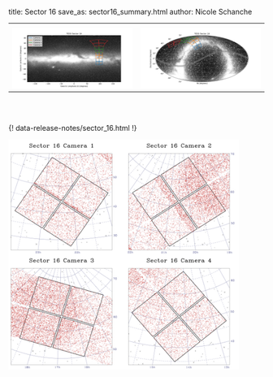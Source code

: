 title: Sector 16
save_as: sector16_summary.html
author: Nicole Schanche


<table>
  <tr>
    <th colspan="2" ></th>
  </tr>
  <tr>
    <td width="50%" style = "text-align: center;">
          <img class="img-responsive" style="max-width:100%;" src="images/sector-plots/tess_galactic_sector_016.png"> 
    </td>
    <td width="50%" style = "text-align: center;">
          <img class="img-responsive" style="max-width:100%;" src="images/sector-plots/tess_icrs_sector_016.png">
    </td>
  </tr>
</table>
<br></br>





{! data-release-notes/sector_16.html !}

<img class="img-responsive" style="max-width:90%;" src="images/sector-plots/sector-plots.016.jpeg">
